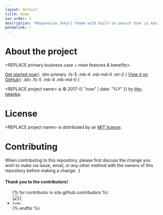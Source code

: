 ```yaml
---
layout: default
title: Home
nav_order: 1
description: "Responsive Jekyll theme with built-in search that is easily customizable and hosted on GitHub Pages."
permalink: /
---
```


# About the project

\<REPLACE primary business case + main features & benefits\>

[Get started now](#getting-started){: .btn-primary .fs-5 .mb-4 .mb-md-0 .mr-2 } [View it on GitHub](https://github.com/the-tatanka/github-pages-jekyll-template){: .btn .fs-5 .mb-4 .mb-md-0 }

\<REPLACE project name\> is &copy; 2017-{{ "now" | date: "%Y" }} by [the-tatanka](https://github.com/the-tatanka/github-pages-jekyll-template).

# License

\<REPLACE project name\> is distributed by an [MIT license](https://github.com/the-tatanka/github-pages-jekyll-template/blob/master/LICENSE).

# Contributing

When contributing to this repository, please first discuss the change you wish to make via issue, email, or any other method with the owners of this repository before making a change. :)

#### Thank you to the contributors!

<ul class="list-style-none">
{% for contributor in site.github.contributors %}
  <li class="d-inline-block mr-1">
     <a href="{{ contributor.html_url }}"><img src="{{ contributor.avatar_url }}" width="32" height="32" alt="{{ contributor.login }}"/></a>
  </li>
{% endfor %}
</ul>
